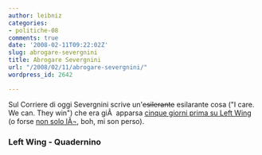 ```yaml
---
author: leibniz
categories:
- politiche-08
comments: true
date: '2008-02-11T09:22:02Z'
slug: abrogare-severgnini
title: Abrogare Severgnini
url: "/2008/02/11/abrogare-severgnini/"
wordpress_id: 2642

---
```

Sul Corriere di oggi Severgnini scrive un'<strike>esilerante</strike> esilarante cosa ("I care. We can. They win") che era giÃ  apparsa [cinque giorni prima su Left Wing](https://www.leftwing.it/rubriche/126/obamismi-tardivi) (o forse [non solo lÃ¬](https://quadernino.wordpress.com/2008/02/11/pensateci-bene/#comment-194), boh, mi son perso).


### Left Wing - Quadernino
